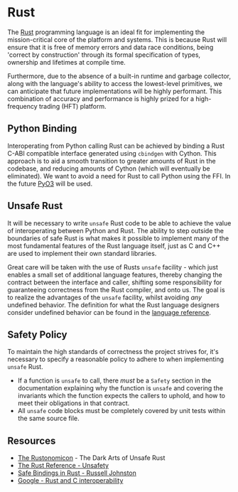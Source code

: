 # Rust

The [Rust](https://www.rust-lang.org/learn) programming language is an ideal fit for implementing the mission-critical core of the
platform and systems. This is because Rust will ensure that it is free of memory errors and
data race conditions, being 'correct by construction' through its formal specification of types, ownership
and lifetimes at compile time. 

Furthermore, due to the absence of a built-in runtime and garbage collector, along with the
language's ability to access the lowest-level primitives, we can anticipate that future implementations
will be highly performant. This combination of accuracy and performance is highly prized for a high-frequency
trading (HFT) platform.

## Python Binding

Interoperating from Python calling Rust can be achieved by binding a Rust C-ABI compatible interface generated using `cbindgen` with
Cython. This approach is to aid a smooth transition to greater amounts
of Rust in the codebase, and reducing amounts of Cython (which will eventually be eliminated). 
We want to avoid a need for Rust to call Python using the FFI. In the future [PyO3](https://github.com/PyO3/PyO3) will be used.

## Unsafe Rust

It will be necessary to write `unsafe` Rust code to be able to achieve the value
of interoperating between Python and Rust. The ability to step outside the boundaries of safe Rust is what makes it possible to
implement many of the most fundamental features of the Rust language itself, just as C and C++ are used to implement
their own standard libraries.

Great care will be taken with the use of Rusts `unsafe` facility - which just enables a small set of additional language features, thereby changing
the contract between the interface and caller, shifting some responsibility for guaranteeing correctness
from the Rust compiler, and onto us. The goal is to realize the advantages of the `unsafe` facility, whilst avoiding _any_ undefined behavior.
The definition for what the Rust language designers consider undefined behavior can be found in the [language reference](https://doc.rust-lang.org/stable/reference/behavior-considered-undefined.html).

## Safety Policy

To maintain the high standards of correctness the project strives for, it's necessary to specify a reasonable policy
to adhere to when implementing `unsafe` Rust.
- If a function is `unsafe` to call, there _must_ be a `Safety` section in the documentation explaining why the function is `unsafe`
and covering the invariants which the function expects the callers to uphold, and how to meet their obligations in that contract.
- All `unsafe` code blocks must be completely covered by unit tests within the same source file.

## Resources

- [The Rustonomicon](https://doc.rust-lang.org/nomicon/) - The Dark Arts of Unsafe Rust
- [The Rust Reference - Unsafety](https://doc.rust-lang.org/stable/reference/unsafety.html)
- [Safe Bindings in Rust - Russell Johnston](https://www.abubalay.com/blog/2020/08/22/safe-bindings-in-rust)
- [Google - Rust and C interoperability](https://www.chromium.org/Home/chromium-security/memory-safety/rust-and-c-interoperability/)
